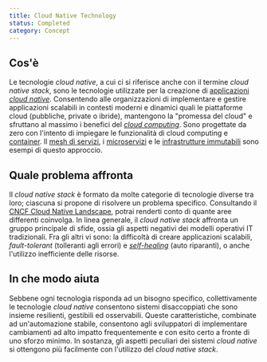```yaml
---
title: Cloud Native Technology
status: Completed
category: Concept
---
```


## Cos'è

Le tecnologie _cloud native_, a cui ci si riferisce anche con il termine _cloud native stack_, sono le tecnologie utilizzate per la creazione di [applicazioni _cloud native_](/cloud_native_apps/). Consentendo alle organizzazioni di implementare e gestire applicazioni scalabili in contesti moderni e dinamici quali le piattaforme cloud (pubbliche, private o ibride), mantengono la "promessa del cloud" e sfruttano al massimo i benefici del [_cloud computing_](/cloud_computing/). Sono progettate da zero con l'intento di impiegare le funzionalità di cloud computing e [container](/container/). Il [mesh di servizi](/service_mesh/), i [microservizi](/microservices/) e le [infrastrutture immutabili](/immutable_infrastructure) sono esempi di questo approccio. 

## Quale problema affronta 

Il _cloud native stack_ è formato da molte categorie di tecnologie diverse tra loro; ciascuna si propone di risolvere un problema specifico. Consultando il [CNCF Cloud Native Landscape](https://landscape.cncf.io/), potrai renderti conto di quante aree differenti coinvolga. In linea generale, il _cloud native stack_ affronta un gruppo principale di sfide, ossia gli aspetti negativi dei modelli operativi IT tradizionali. Fra gli altri vi sono: la difficoltà di creare applicazioni scalabili, _fault-tolerant_ (tolleranti agli errori) e [_self-healing_](/self_healing) (auto riparanti), o anche l'utilizzo inefficiente delle risorse.

## In che modo aiuta

Sebbene ogni tecnologia risponda ad un bisogno specifico, collettivamente le tecnologie _cloud native_ consentono sistemi disaccoppiati che sono insieme resilienti, gestibili ed osservabili. Queste caratteristiche, combinate ad un'automazione stabile, consentono agli sviluppatori di implementare cambiamenti ad alto impatto frequentemente e con esito certo a fronte di uno sforzo minimo. In sostanza, gli aspetti peculiari dei sistemi _cloud native_ si ottengono più facilmente con l'utilizzo del _cloud native stack_.
